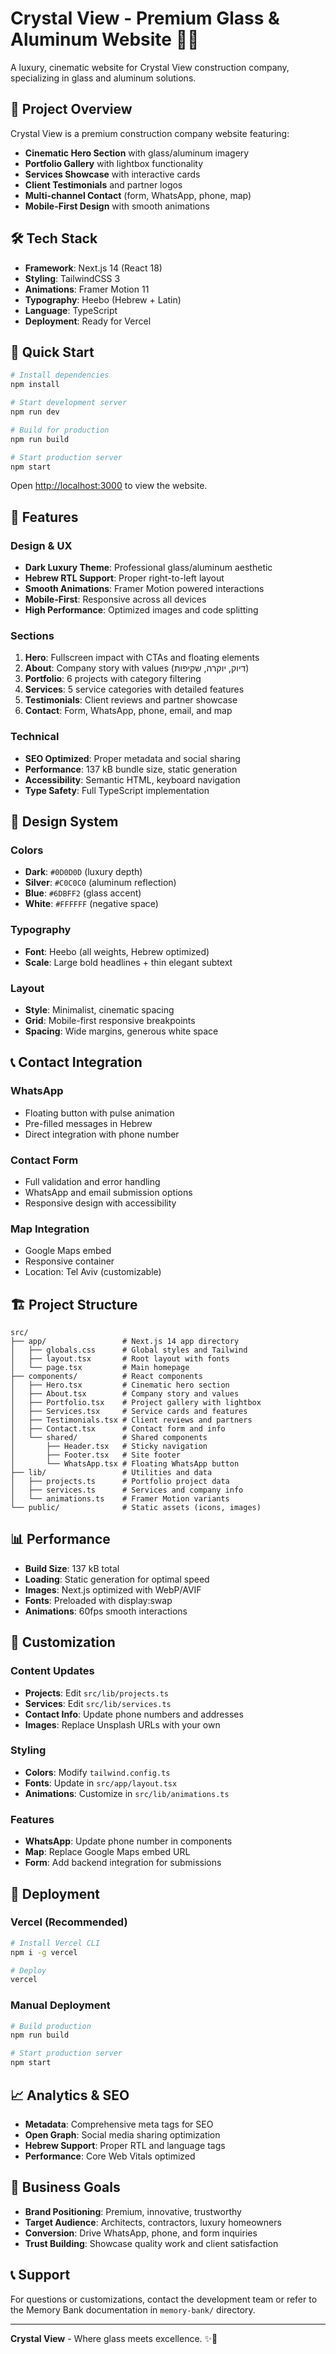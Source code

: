 # Crystal View - Premium Glass & Aluminum Website 🏢✨

A luxury, cinematic website for Crystal View construction company, specializing in glass and aluminum solutions.

## 🎯 Project Overview

Crystal View is a premium construction company website featuring:
- **Cinematic Hero Section** with glass/aluminum imagery
- **Portfolio Gallery** with lightbox functionality
- **Services Showcase** with interactive cards
- **Client Testimonials** and partner logos
- **Multi-channel Contact** (form, WhatsApp, phone, map)
- **Mobile-First Design** with smooth animations

## 🛠️ Tech Stack

- **Framework**: Next.js 14 (React 18)
- **Styling**: TailwindCSS 3
- **Animations**: Framer Motion 11
- **Typography**: Heebo (Hebrew + Latin)
- **Language**: TypeScript
- **Deployment**: Ready for Vercel

## 🚀 Quick Start

```bash
# Install dependencies
npm install

# Start development server
npm run dev

# Build for production
npm run build

# Start production server
npm start
```

Open [http://localhost:3000](http://localhost:3000) to view the website.

## 📱 Features

### Design & UX
- **Dark Luxury Theme**: Professional glass/aluminum aesthetic
- **Hebrew RTL Support**: Proper right-to-left layout
- **Smooth Animations**: Framer Motion powered interactions
- **Mobile-First**: Responsive across all devices
- **High Performance**: Optimized images and code splitting

### Sections
1. **Hero**: Fullscreen impact with CTAs and floating elements
2. **About**: Company story with values (דיוק, יוקרה, שקיפות)
3. **Portfolio**: 6 projects with category filtering
4. **Services**: 5 service categories with detailed features
5. **Testimonials**: Client reviews and partner showcase
6. **Contact**: Form, WhatsApp, phone, email, and map

### Technical
- **SEO Optimized**: Proper metadata and social sharing
- **Performance**: 137 kB bundle size, static generation
- **Accessibility**: Semantic HTML, keyboard navigation
- **Type Safety**: Full TypeScript implementation

## 🎨 Design System

### Colors
- **Dark**: `#0D0D0D` (luxury depth)
- **Silver**: `#C0C0C0` (aluminum reflection)
- **Blue**: `#6DBFF2` (glass accent)
- **White**: `#FFFFFF` (negative space)

### Typography
- **Font**: Heebo (all weights, Hebrew optimized)
- **Scale**: Large bold headlines + thin elegant subtext

### Layout
- **Style**: Minimalist, cinematic spacing
- **Grid**: Mobile-first responsive breakpoints
- **Spacing**: Wide margins, generous white space

## 📞 Contact Integration

### WhatsApp
- Floating button with pulse animation
- Pre-filled messages in Hebrew
- Direct integration with phone number

### Contact Form
- Full validation and error handling
- WhatsApp and email submission options
- Responsive design with accessibility

### Map Integration
- Google Maps embed
- Responsive container
- Location: Tel Aviv (customizable)

## 🏗️ Project Structure

```
src/
├── app/                 # Next.js 14 app directory
│   ├── globals.css      # Global styles and Tailwind
│   ├── layout.tsx       # Root layout with fonts
│   └── page.tsx         # Main homepage
├── components/          # React components
│   ├── Hero.tsx         # Cinematic hero section
│   ├── About.tsx        # Company story and values
│   ├── Portfolio.tsx    # Project gallery with lightbox
│   ├── Services.tsx     # Service cards and features
│   ├── Testimonials.tsx # Client reviews and partners
│   ├── Contact.tsx      # Contact form and info
│   └── shared/          # Shared components
│       ├── Header.tsx   # Sticky navigation
│       ├── Footer.tsx   # Site footer
│       └── WhatsApp.tsx # Floating WhatsApp button
├── lib/                 # Utilities and data
│   ├── projects.ts      # Portfolio project data
│   ├── services.ts      # Services and company info
│   └── animations.ts    # Framer Motion variants
└── public/              # Static assets (icons, images)
```

## 📊 Performance

- **Build Size**: 137 kB total
- **Loading**: Static generation for optimal speed
- **Images**: Next.js optimized with WebP/AVIF
- **Fonts**: Preloaded with display:swap
- **Animations**: 60fps smooth interactions

## 🔧 Customization

### Content Updates
- **Projects**: Edit `src/lib/projects.ts`
- **Services**: Edit `src/lib/services.ts`
- **Contact Info**: Update phone numbers and addresses
- **Images**: Replace Unsplash URLs with your own

### Styling
- **Colors**: Modify `tailwind.config.ts`
- **Fonts**: Update in `src/app/layout.tsx`
- **Animations**: Customize in `src/lib/animations.ts`

### Features
- **WhatsApp**: Update phone number in components
- **Map**: Replace Google Maps embed URL
- **Form**: Add backend integration for submissions

## 🚀 Deployment

### Vercel (Recommended)
```bash
# Install Vercel CLI
npm i -g vercel

# Deploy
vercel
```

### Manual Deployment
```bash
# Build production
npm run build

# Start production server
npm start
```

## 📈 Analytics & SEO

- **Metadata**: Comprehensive meta tags for SEO
- **Open Graph**: Social media sharing optimization
- **Hebrew Support**: Proper RTL and language tags
- **Performance**: Core Web Vitals optimized

## 🎯 Business Goals

- **Brand Positioning**: Premium, innovative, trustworthy
- **Target Audience**: Architects, contractors, luxury homeowners
- **Conversion**: Drive WhatsApp, phone, and form inquiries
- **Trust Building**: Showcase quality work and client satisfaction

## 📞 Support

For questions or customizations, contact the development team or refer to the Memory Bank documentation in `memory-bank/` directory.

---

**Crystal View** - Where glass meets excellence. ✨🏢